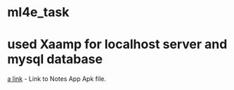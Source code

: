 # ml4e_task
# used Xaamp for localhost server and mysql database
[a link](https://github.com/ajibeshMohapatra/ml4e_task/tree/master/App/notes/app%20apk) - Link to Notes App Apk file.
